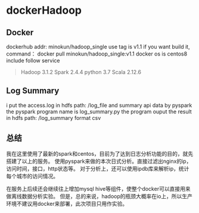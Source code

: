 # dockerHadoop
## Docker 
dockerhub addr:  minokun/hadoop_single
use tag is v1.1
if you want build it, command： docker pull minokun/hadoop_single:v1.1
docker os is centos8 
include follow service
> Hadoop 3.1.2
> Spark 2.4.4
> python 3.7
> Scala 2.12.6

## Log Summary
i put the access.log in hdfs path: /log_file
and summary api data by pyspark
the pyspark program name is log_summary.py
the program ouput the result in hdfs path: /log_summary format csv

## 总结 
我在这里使用了最新的spark和centos，目前为了达到日志分析功能的目的，就先搭建了以上的服务。
使用pyspark来做的本次日式分析。直接过滤出nginx的ip，访问时间，接口，http状态等。
对于分析上，还可以使用ipdb库来解析ip，统计每个城市的访问情况。

在服务上后续还会继续往上增加mysql hive等组件，使整个docker可以直接用来做离线数据分析实验。
但是，总的来说，hadoop的瓶颈大概率在io上，所以生产环境不建议用docker来部署，此次项目只用作实验。